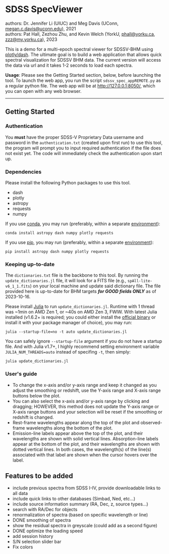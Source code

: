 # SDSS SpecViewer
authors: Dr. Jennifer Li (UIUC) and Meg Davis (UConn, <megan.c.davis@uconn.edu>), 2021 <br />
authors: Pat Hall, Zezhou Zhu, and Kevin Welch (YorkU, <phall@yorku.ca>, <zzz@my.yorku.ca>), 2023

This is a demo for a multi-epoch spectral viewer for SDSSV-BHM using [plotly/dash](https://dash.plotly.com/). The ultimate goal is to build a web application that allows quick spectral visualization for SDSSV BHM data. The current version will access the data via url and it takes 1-2 seconds to load each spectra.

**Usage**: Please see the Getting Started section, below, before launching the tool. To launch the web app, you run the script `sdssv_spec_appREMOTE.py` as a regular python file. The web app will be at <http://127.0.0.1:8050/>, which you can open with any web browser.

---
## Getting Started

### Authentication

You **must** have the proper SDSS-V Proprietary Data username and password in the `authentication.txt` (created upon first run) to use this tool, the program will prompt you to input required authentication if the file does not exist yet. The code will immediately check the authentication upon start up.

### Dependencies
Please install the following Python packages to use this tool.
- dash
- plotly
- astropy
- requests
- numpy

If you use [conda](https://conda.io/), you may run (preferably, within a separate [environment](https://docs.conda.io/projects/conda/en/latest/user-guide/getting-started.html#managing-envs)):
```shell
conda install astropy dash numpy plotly requests
```

If you use [pip](https://pip.pypa.io/), you may run (preferably, within a separate [environment](https://packaging.python.org/en/latest/tutorials/installing-packages/#creating-and-using-virtual-environments)):
```shell
pip install astropy dash numpy plotly requests
```

### Keeping up-to-date

The `dictionaries.txt` file is the backbone to this tool. By running the `update_dictionaries.jl` file, it will look for a FITS file (e.g., `spAll-lite-v6_1_1.fits`) on your local machine and update said dictionary file. The file provided here is up-to-date for BHM targets ***for GOOD fields ONLY*** as of 2023-10-16.

Please install [Julia](https://julialang.org/) to run `update_dictionaries.jl`. Runtime with 1 thread was ~1min on AMD Zen 1, or ~40s on AMD Zen 3, FWIW. With latest Julia installed (v1.6.2+ is required; you could either install the [official binary](https://julialang.org/downloads/) or install it with your package manager of choice), you may run:
```shell
julia --startup-file=no -t auto update_dictionaries.jl
```
You can safely ignore `--startup-file` argument if you do not have a startup file. And with Julia v1.7+, I highly recommend setting environment variable `JULIA_NUM_THREADS=auto` instead of specifing `-t`, then simply:
```shell
julia update_dictionaries.jl
```


### User's guide
- To change the x-axis and/or y-axis range and keep it changed as you adjust the smoothing or redshift, use the Y-axis range and X-axis range buttons below the plot.
- You can also select the x-axis and/or y-axis range by clicking and dragging; HOWEVER, this method does not update the Y-axis range or X-axis range buttons and your selection will be reset if the smoothing or redshift is changed.
- Rest-frame wavelengths appear along the top of the plot and observed-frame wavelengths along the bottom of the plot.
- Emission-line labels appear above the top of the plot, and their wavelengths are shown with solid vertical lines. Absorption-line labels appear at the bottom of the plot, and their wavelengths are shown with dotted vertical lines. In both cases, the wavelength(s) of the line(s) associated with that label are shown when the cursor hovers over the label.


## Features to be added
- include previous spectra from SDSS I-IV, provide downloadable links to all data
- include quick links to other databases (Simbad, Ned, etc...)
- include source information summary (RA, Dec, z, source types...)
- search with RA/Dec for objects
- renormalization of spectra (based on specific wavelength or line)
- DONE smoothing of spectra
- show the residual spectra in greyscale (could add as a second figure)
- DONE optimize the loading speed
- add session history
- S/N selection slider bar
- Fix colors

